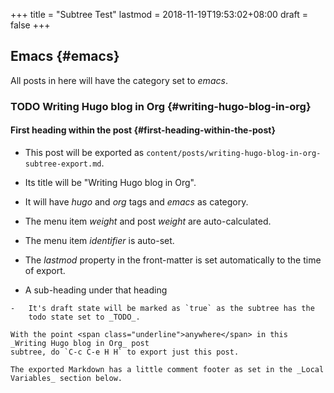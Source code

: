 +++
title = "Subtree Test"
lastmod = 2018-11-19T19:53:02+08:00
draft = false
+++

## Emacs {#emacs}

All posts in here will have the category set to _emacs_.


### <span class="org-todo todo TODO">TODO</span> Writing Hugo blog in Org {#writing-hugo-blog-in-org}


#### First heading within the post {#first-heading-within-the-post}

-   This post will be exported as
    `content/posts/writing-hugo-blog-in-org-subtree-export.md`.
-   Its title will be "Writing Hugo blog in Org".
-   It will have _hugo_ and _org_ tags and _emacs_ as category.
-   The menu item _weight_ and post _weight_ are auto-calculated.
-   The menu item _identifier_ is auto-set.
-   The _lastmod_ property in the front-matter is set automatically to
    the time of export.

-    A sub-heading under that heading

    -   It's draft state will be marked as `true` as the subtree has the
        todo state set to _TODO_.

    With the point <span class="underline">anywhere</span> in this _Writing Hugo blog in Org_ post
    subtree, do `C-c C-e H H` to export just this post.

    The exported Markdown has a little comment footer as set in the _Local
    Variables_ section below.
